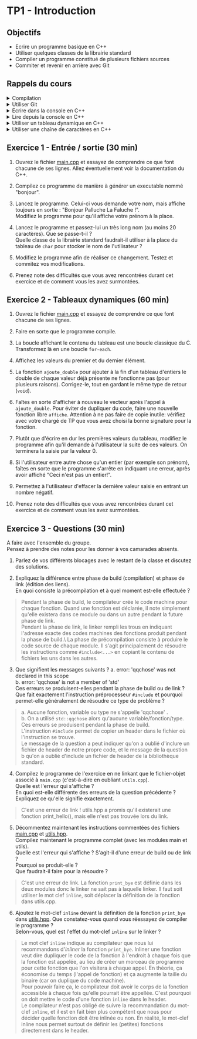 # TP1 - Introduction

## Objectifs

- Ecrire un programme basique en C++
- Utiliser quelques classes de la librairie standard
- Compiler un programme constitué de plusieurs fichiers sources
- Commiter et revenir en arrière avec Git

## Rappels du cours

<details>
<summary>Compilation</summary>

```bash
# Build some source files (= generate object-files)
g++ -c file1.cpp file2.cpp file3.cpp --std=c++17
# Link the object-files into an executable.
g++ -o the_exe file1.o file2.o file3.o
# Execute the binary.
./the_exe
```
</details>

<details>
<summary>Utiliser Git</summary>

```bash
# Clone a repository.
git clone https://url_to_repository
# Move into the repository.
cd repository_folder
# Create and go on a new branch.
git switch -c new_branch
# Stage some changes (= prepare them for commit).
git add file1 file2 folder1
# Commit with a specific message on the current branch.
git commit -m "a message"
# Switch back to an existing branch.
git switch other_branch
# Put the commits of a branch named "work" into the current branch.
git merge work
```
</details>

<details>
<summary>Ecrire dans la console en C++</summary>

```cpp
std::cout << "Value of var_a is:" << var_a << "." << std::endl;
```
</details>

<details>
<summary>Lire depuis la console en C++</summary>

```cpp
std::cin >> var_a;
```
</details>

<details>
<summary>Utiliser un tableau dynamique en C++</summary>

```cpp
auto values = std::vector<int>{ 1, 2, 3 };
auto first = values[0];
values.push_back(4);
```
</details>

<details>
<summary>Utiliser une chaîne de caractères en C++</summary>

```cpp
auto first_name = std::string { "Medor" };
auto last_name = std::string { "TheDog" };
auto full_name = first_name + ' ' + last_name;
```
</details>


## Exercice 1 - Entrée / sortie (30 min)

1. Ouvrez le fichier [main.cpp](ex1/main.cpp) et essayez de comprendre ce que font chacune de ses lignes.  Allez éventuellement voir la documentation du C++.

2. Compilez ce programme de manière à générer un executable nommé "bonjour".

3. Lancez le programme. Celui-ci vous demande votre nom, mais affiche toujours en sortie : "Bonjour Palluche La Faluche !".  
Modifiez le programme pour qu'il affiche votre prénom à la place.

4. Lancez le programme et passez-lui un très long nom (au moins 20 caractères). Que se passe-t-il ?  
Quelle classe de la librairie standard faudrait-il utiliser à la place du tableau de `char` pour stocker le nom de l'utilisateur ?

5. Modifiez le programme afin de réaliser ce changement. Testez et commitez vos modifications.

6. Prenez note des difficultés que vous avez rencontrées durant cet exercice et de comment vous les avez surmontées.
 
## Exercice 2 - Tableaux dynamiques (60 min)


1. Ouvrez le fichier [main.cpp](ex2/main.cpp) et essayez de comprendre ce que font chacune de ses lignes.

2. Faire en sorte que le programme compile.

3. La boucle affichant le contenu du tableau est une boucle classique du C. Transformez là en une boucle `for-each`.

4. Affichez les valeurs du premier et du dernier élément.

5. La fonction `ajoute_double` pour ajouter à la fin d'un tableau d'entiers le double de chaque valeur déjà présente ne fonctionne pas (pour plusieurs raisons). Corrigez-le, tout en gardant le même type de retour (`void`).

6. Faîtes en sorte d'afficher à nouveau le vecteur après l'appel à `ajoute_double`.  Pour éviter de dupliquer du code, faire une nouvelle fonction libre `affiche`. Attention à ne pas faire de copie inutile: vérifiez avec votre chargé de TP que vous avez choisi la bonne signature pour la fonction.

7. Plutôt que d'écrire en dur les premières valeurs du tableau, modifiez le programme afin qu'il demande à l'utilisateur la suite de ces valeurs.
   On terminera la saisie par la valeur 0.

8. Si l'utilisateur entre autre chose qu'un entier (par exemple son prénom), faîtes en sorte que le programme s'arrête en indiquant une erreur, après avoir affiché "Ceci n'est pas un entier!".

9. Permettez à l'utilisateur d'effacer la dernière valeur saisie en entrant un nombre négatif.

10. Prenez note des difficultés que vous avez rencontrées durant cet exercice et de comment vous les avez surmontées.

## Exercice 3 - Questions (30 min)

A faire avec l'ensemble du groupe.  
Pensez à prendre des notes pour les donner à vos camarades absents.

1. Parlez de vos différents blocages avec le restant de la classe et discutez des solutions.

2. Expliquez la différence entre phase de build (compilation) et phase de link (édition des liens).  
En quoi consiste la précompilation et à quel moment est-elle effectuée ?

> Pendant la phase de build, le compilateur crée le code machine pour chaque fonction. Quand une fonction est déclarée, il note simplement qu'elle existera dans ce module ou dans un autre pendant la future phase de link.\
> Pendant la phase de link, le linker rempli les trous en indiquant l'adresse exacte des codes machines des fonctions produit pendant la phase de build.\ 
> La phase de précompilation consiste à produire le code source de chaque module. Il s'agit principalement de résoudre les instructions comme `#include<...>` en copiant le contenu de fichiers les uns dans les autres.

3. Que signifient les messages suivants ? 
a. error: 'qqchose' was not declared in this scope  
b. error: 'qqchose' is not a member of 'std'  
Ces erreurs se produisent-elles pendant la phase de build ou de link ?  
Que fait exactement l'instruction préprocesseur `#include` et pourquoi permet-elle généralement de résoudre ce type de problème ?

> a. Aucune fonction, variable ou type ne s'appelle 'qqchose' .\
> b. On a utilisé `std::qqchose` alors qu'aucune variable/fonction/type.\
> Ces erreurs se produisent pendant la phase de build.\
> L'instruction `#include` permet de copier un header dans le fichier où l'instruction se trouve.\
> Le message de la question a peut indiquer qu'on a oublié d'inclure un fichier de header de notre propre code, et le message de la question b qu'on a oublié d'include un fichier de header de la bibliothèque standard.

4. Compilez le programme de l'exercice en ne linkant que le fichier-objet associé à `main.cpp` (c'est-à-dire en oubliant `utils.cpp`).  
Quelle est l'erreur qui s'affiche ?    
En quoi est-elle différente des erreurs de la question précédente ?  
Expliquez ce qu'elle signifie exactement.

> C'est une erreur de link !  utils.hpp a promis qu'il existerait une fonction print_hello(), mais elle n'est pas trouvée lors du link.

5. Décommentez maintenant les instructions commentées des fichiers [main.cpp](ex3/main.cpp) et [utils.hpp](ex3/utils.hpp).  
Compilez maintenant le programme complet (avec les modules main et utils).  
Quelle est l'erreur qui s'affiche ? S'agit-il d'une erreur de build ou de link ?  
Pourquoi se produit-elle ?  
Que faudrait-il faire pour la résoudre ?

> C'est une erreur de link.  La fonction `print_bye` est définie dans les deux modules donc le linker ne sait pas à laquelle linker.
> Il faut soit utiliser le mot clef `inline`, soit déplacer la définition de la fonction dans utils.cpp.

6. Ajoutez le mot-clef `inline` devant la définition de la fonction `print_bye` dans [utils.hpp](ex3/utils.hpp). Que constatez-vous quand vous réessayez de compiler le programme ?  
Selon-vous, quel est l'effet du mot-clef `inline` sur le linker ?

> Le mot clef `inline` indique au compilateur que nous lui recommandons d'*inliner* la fonction `print_bye`. Inliner une fonction veut dire dupliquer le code de la fonction à l'endroit à chaque fois que la fonction est appelée, au lieu de créer un morceau de programme pour cette fonction que l'on visitera à chaque appel.  En théorie, ça économise du temps (l'appel de fonction) et ça augmente la taille du binaire (car on duplique du code machine).\
> Pour pouvoir faire ça, le compilateur doit avoir le corps de la fonction accessible à chaque fois qu'elle pourrait être appellée. C'est pourquoi on doit mettre le code d'une fonction `inline` dans le header.\
> Le compilateur n'est pas obligé de suivre la recommandation du mot-clef `inline`, et il est en fait bien plus compétent que nous pour décider quelle fonction doit être inlinée ou non.  En réalité, le mot-clef inline nous permet surtout de définir les (petites) fonctions directement dans le header.


